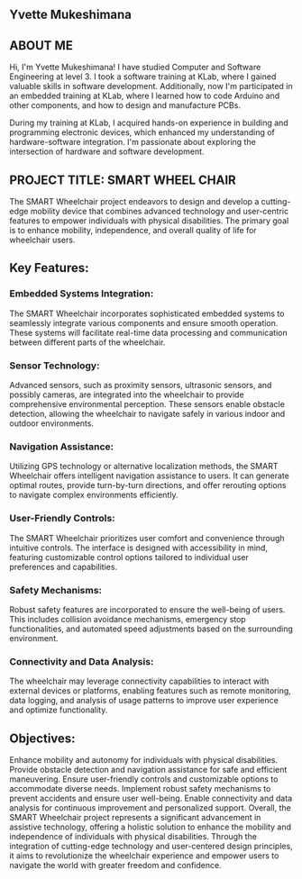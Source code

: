 ## Yvette Mukeshimana
## ABOUT ME 
  Hi, I'm Yvette Mukeshimana! I have studied Computer and Software Engineering at level 3. 
  I took a software training at KLab, where I gained valuable skills in software development.
  Additionally, now I'm participated in an embedded training at KLab, where I learned how to code
 Arduino and other components, and how to design and manufacture PCBs.
   
   During my training at KLab, I acquired hands-on experience in building and programming
   electronic devices, which enhanced my understanding of hardware-software integration.
   I'm passionate about exploring the intersection of hardware and software development.
  ## PROJECT TITLE: SMART WHEEL CHAIR

  The SMART Wheelchair project endeavors to design and develop a cutting-edge mobility device that combines advanced technology and user-centric features to empower individuals with physical disabilities. The primary goal is to enhance mobility, independence, and overall quality of life for wheelchair users.
## Key Features:
 ### Embedded Systems Integration:
The SMART Wheelchair incorporates sophisticated embedded systems to seamlessly integrate various components and ensure smooth operation. These systems will facilitate real-time data processing and communication between different parts of the wheelchair.
### Sensor Technology: 
Advanced sensors, such as proximity sensors, ultrasonic sensors, and possibly cameras, are integrated into the wheelchair to provide comprehensive environmental perception. These sensors enable obstacle detection, allowing the wheelchair to navigate safely in various indoor and outdoor environments.
### Navigation Assistance:
Utilizing GPS technology or alternative localization methods, the SMART Wheelchair offers intelligent navigation assistance to users. It can generate optimal routes, provide turn-by-turn directions, and offer rerouting options to navigate complex environments efficiently.
### User-Friendly Controls: 
The SMART Wheelchair prioritizes user comfort and convenience through intuitive controls. The interface is designed with accessibility in mind, featuring customizable control options tailored to individual user preferences and capabilities.
### Safety Mechanisms: 
Robust safety features are incorporated to ensure the well-being of users. This includes collision avoidance mechanisms, emergency stop functionalities, and automated speed adjustments based on the surrounding environment.
### Connectivity and Data Analysis: 
The wheelchair may leverage connectivity capabilities to interact with external devices or platforms, enabling features such as remote monitoring, data logging, and analysis of usage patterns to improve user experience and optimize functionality.
## Objectives:
Enhance mobility and autonomy for individuals with physical disabilities.
Provide obstacle detection and navigation assistance for safe and efficient maneuvering.
Ensure user-friendly controls and customizable options to accommodate diverse needs.
Implement robust safety mechanisms to prevent accidents and ensure user well-being.
Enable connectivity and data analysis for continuous improvement and personalized support.
Overall, the SMART Wheelchair project represents a significant advancement in assistive technology, offering a holistic solution to enhance the mobility and independence of individuals with physical disabilities. Through the integration of cutting-edge technology and user-centered design principles, it aims to revolutionize the wheelchair experience and empower users to navigate the world with greater freedom and confidence.


  
